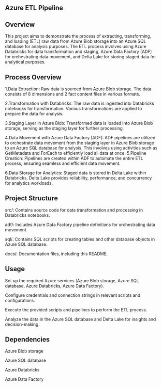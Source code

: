 Azure ETL Pipeline
-------------------
Overview
----------
This project aims to demonstrate the process of extracting, transforming, and loading (ETL) raw data from Azure Blob storage into an Azure SQL database for analysis purposes. The ETL process involves using Azure Databricks for data transformation and staging, Azure Data Factory (ADF) for orchestrating data movement, and Delta Lake for storing staged data for analytical purposes.

Process Overview
-----------------
1.Data Extraction: Raw data is sourced from Azure Blob storage. The data consists of 8 dimensions and 2 fact content files in various formats.

2.Transformation with Databricks: The raw data is ingested into Databricks notebooks for transformation. Various transformations are applied to prepare the data for analysis.

3.Staging Layer in Azure Blob: Transformed data is loaded into Azure Blob storage, serving as the staging layer for further processing.

4.Data Movement with Azure Data Factory (ADF): ADF pipelines are utilized to orchestrate data movement from the staging layer in Azure Blob storage to an Azure SQL database for analysis. This involves using activities such as GetMetadata and ForEach to efficiently load all data at once.
5.Pipeline Creation: Pipelines are created within ADF to automate the entire ETL process, ensuring seamless and efficient data movement.

6.Data Storage for Analytics: Staged data is stored in Delta Lake within Databricks. Delta Lake provides reliability, performance, and concurrency for analytics workloads.

Project Structure
------------------
src/: Contains source code for data transformation and processing in Databricks notebooks.

adf/: Includes Azure Data Factory pipeline definitions for orchestrating data movement.

sql/: Contains SQL scripts for creating tables and other database objects in Azure SQL database.

docs/: Documentation files, including this README.

Usage
------
Set up the required Azure services (Azure Blob storage, Azure SQL database, Azure Databricks, Azure Data Factory).

Configure credentials and connection strings in relevant scripts and configurations.

Execute the provided scripts and pipelines to perform the ETL process.

Analyze the data in the Azure SQL database and Delta Lake for insights and decision-making.

Dependencies
----------------
Azure Blob storage

Azure SQL database

Azure Databricks

Azure Data Factory

